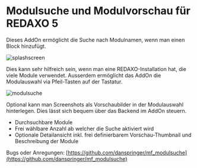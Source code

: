 # Modulsuche und Modulvorschau für REDAXO 5
Dieses AddOn ermöglicht die Suche nach Modulnamen, wenn man einen Block hinzufügt.

![splashscreen](https://user-images.githubusercontent.com/16903055/170566732-9e0f6b68-5af2-4421-8be0-fa159dc684f6.png)

Dies kann sehr hilfreich sein, wenn man eine REDAXO-Installation hat, die viele Module verwendet. Ausserdem ermöglicht das AddOn die Modulauswahl via Pfeil-Tasten auf der Tastatur.

![modulsuche](https://user-images.githubusercontent.com/16903055/170565780-9feec9a1-0b62-481c-83e5-bde5fd683795.gif)

Optional kann man Screenshots als Vorschaubilder in der Modulauswahl hinterlegen. Dies lässt sich bequem über das Backend im AddOn steuern.

- Durchsuchbare Module
- Frei wählbare Anzahl ab welcher die Suche aktiviert wird
- Optionale Detailansicht inkl. frei definierbarem Vorschau-Thumbnail und Beschreibung der Module

Bugs oder Anregungen: [https://github.com/danspringer/mf_modulsuche](https://github.com/danspringer/mf_modulsuche)

